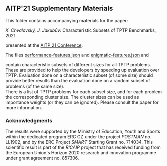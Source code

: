 ## AITP'21 Supplementary Materials ##

This folder contains accompanying materials for the paper:

_K. Chvalovský, J. Jakubův_: Characteristic Subsets of TPTP Benchmarks, 2021.

presented at the [AITP'21 Conference](http://aitp-conference.org/2021/).

The files
[performance-features.json](https://github.com/ai4reason/public/blob/master/AITP2021/performance-features.json?raw=true) and
[enigmatic-features.json](https://github.com/ai4reason/public/blob/master/AITP2021/enigmatic-features.json?raw=true) and

contain characteristic subsets of different sizes for all TPTP problems.  These
are provided to help the developers by speeding up evaluation over TPTP.
Evaluation done on a characteristic subset (of some size) should provide better
results than the evaluation done on a random subset of problems (of the same
size).  
There is a list of TPTP problems for each subset size, and for each problem the
corresponding cluster size.
The cluster sizes can be used as importance weights (or they can be ignored).
Please consult the paper for more information.

### Acknowledgments ###

The results were supported by the Ministry of Education, Youth and Sports within the dedicated program ERC CZ under the project _POSTMAN_ no. LL1902, and by the ERC Project _SMART_ Starting Grant no. 714034.
This scientific result is part of the _RICAIP_ project that has received funding from the European Union's Horizon 2020 research and innovation programme under grant agreement no. 857306.

